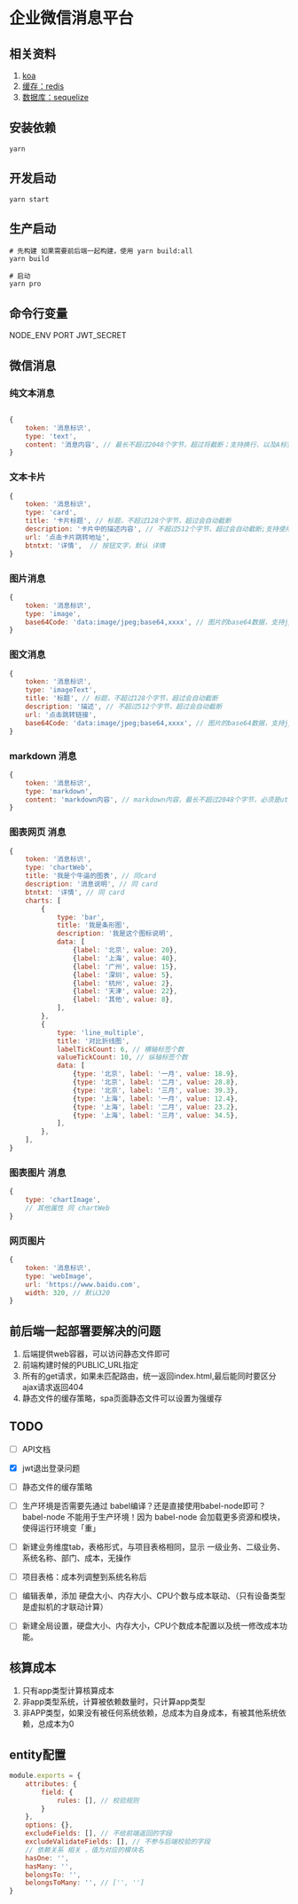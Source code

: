# 企业微信消息平台

## 相关资料
1. [koa](https://github.com/koajs/koa)
1. [缓存：redis](https://github.com/luin/ioredis)
1. [数据库：sequelize](https://sequelize.org/v5/)

## 安装依赖
```
yarn
```

## 开发启动
```
yarn start
```

## 生产启动
```
# 先构建 如果需要前后端一起构建，使用 yarn build:all
yarn build

# 启动
yarn pro
```


## 命令行变量
NODE_ENV
PORT
JWT_SECRET

## 微信消息

### 纯文本消息

```javascript

{
    token: '消息标识', 
    type: 'text',
    content: '消息内容', // 最长不超过2048个字节，超过将截断；支持换行、以及A标签，即可打开自定义的网页（可参考以上示例代码）(注意：换行符请用转义过的\n)
}
```

### 文本卡片
```javascript
{
    token: '消息标识',
    type: 'card',
    title: '卡片标题', // 标题，不超过128个字节，超过会自动截断
    description: '卡片中的描述内容', // 不超过512个字节，超过会自动截断;支持使用br标签或者空格来进行换行处理，也支持使用div标签来使用不同的字体颜色，目前内置了3种文字颜色：灰色(gray)、高亮(highlight)、默认黑色(normal)，将其作为div标签的class属性即可
    url: '点击卡片跳转地址',
    btntxt: '详情',  // 按钮文字，默认 详情
}
```

### 图片消息
```javascript
{
    token: '消息标识',
    type: 'image',
    base64Code: 'data:image/jpeg;base64,xxxx', // 图片的base64数据，支持jpg、jpeg、png各式
}
```

### 图文消息
```javascript
{
    token: '消息标识',
    type: 'imageText',
    title: '标题', // 标题，不超过128个字节，超过会自动截断
    description: '描述', // 不超过512个字节，超过会自动截断
    url: '点击跳转链接',
    base64Code: 'data:image/jpeg;base64,xxxx', // 图片的base64数据，支持jpg、jpeg、png各式
}
```

### markdown 消息
```javascript
{
    token: '消息标识', 
    type: 'markdown',
    content: 'markdown内容', // markdown内容，最长不超过2048个字节，必须是utf8编码
}
```

### 图表网页 消息
```javascript
{
    token: '消息标识', 
    type: 'chartWeb',
    title: '我是个牛逼的图表', // 同card
    description: '消息说明', // 同 card
    btntxt: '详情', // 同 card
    charts: [
        {
            type: 'bar',
            title: '我是条形图',
            description: '我是这个图标说明',
            data: [
                {label: '北京', value: 20},
                {label: '上海', value: 40},
                {label: '广州', value: 15},
                {label: '深圳', value: 5},
                {label: '杭州', value: 2},
                {label: '天津', value: 22},
                {label: '其他', value: 8},
            ],
        },
        {
            type: 'line_multiple',
            title: '对比折线图',
            labelTickCount: 6, // 横轴标签个数
            valueTickCount: 10, // 纵轴标签个数
            data: [
                {type: '北京', label: '一月', value: 18.9},
                {type: '北京', label: '二月', value: 28.8},
                {type: '北京', label: '三月', value: 39.3},
                {type: '上海', label: '一月', value: 12.4},
                {type: '上海', label: '二月', value: 23.2},
                {type: '上海', label: '三月', value: 34.5},
            ],
        },   
    ],
}
```

### 图表图片 消息
```javascript
{
    type: 'chartImage',
    // 其他属性 同 chartWeb
}
```
### 网页图片
```javascript
{
    token: '消息标识', 
    type: 'webImage',
    url: 'https://www.baidu.com',
    width: 320, // 默认320
}
```

## 前后端一起部署要解决的问题
1. 后端提供web容器，可以访问静态文件即可
1. 前端构建时候的PUBLIC_URL指定
1. 所有的get请求，如果未匹配路由，统一返回index.html,最后能同时要区分ajax请求返回404
1. 静态文件的缓存策略，spa页面静态文件可以设置为强缓存

## TODO
- [ ] API文档
- [x] jwt退出登录问题
- [ ] 静态文件的缓存策略
- [ ] 生产环境是否需要先通过 babel编译？还是直接使用babel-node即可？ babel-node 不能用于生产环境！因为 babel-node 会加载更多资源和模块，使得运行环境变「重」

- [ ] 新建业务维度tab，表格形式，与项目表格相同，显示 一级业务、二级业务、系统名称、部门、成本，无操作
- [ ] 项目表格：成本列调整到系统名称后
- [ ] 编辑表单，添加 硬盘大小、内存大小、CPU个数与成本联动、（只有设备类型是虚拟机的才联动计算）
- [ ] 新建全局设置，硬盘大小、内存大小，CPU个数成本配置以及统一修改成本功能。


## 核算成本

1. 只有app类型计算核算成本
1. 非app类型系统，计算被依赖数量时，只计算app类型
1. 非APP类型，如果没有被任何系统依赖，总成本为自身成本，有被其他系统依赖，总成本为0


## entity配置

```javascript
module.exports = {
    attributes: {
        field: {
            rules: [], // 校验规则
        }
    },
    options: {},
    excludeFields: [], // 不给前端返回的字段
    excludeValidateFields: [], // 不参与后端校验的字段
    // 依赖关系 相关 ，值为对应的模块名
    hasOne: '',
    hasMany: '',
    belongsTo: '',
    belongsToMany: '', // ['', ''] 
}
```
